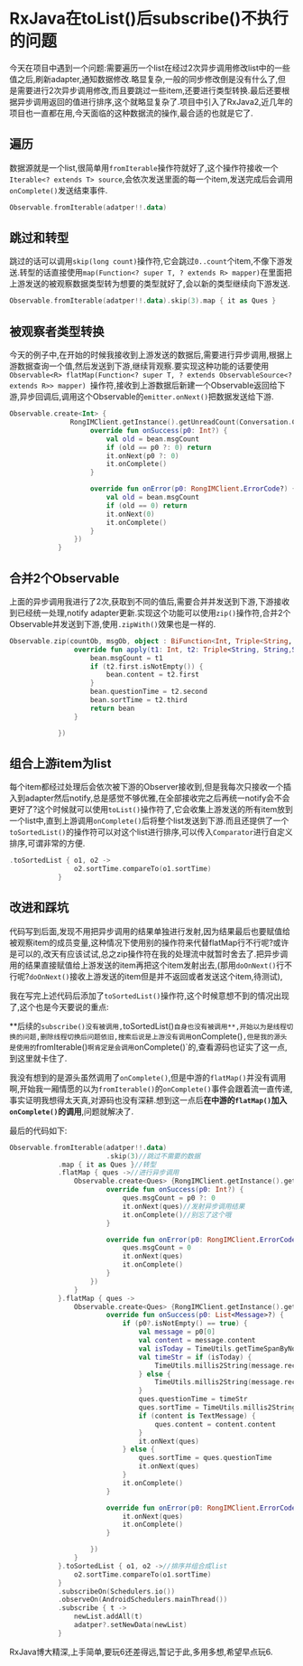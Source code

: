 # RxJava在toList()后subscribe()不执行的问题

今天在项目中遇到一个问题:需要遍历一个list在经过2次异步调用修改list中的一些值之后,刷新adapter,通知数据修改.略显复杂,一般的同步修改倒是没有什么了,但是需要进行2次异步调用修改,而且要跳过一些item,还要进行类型转换.最后还要根据异步调用返回的值进行排序,这个就略显复杂了.项目中引入了RxJava2,近几年的项目也一直都在用,今天面临的这种数据流的操作,最合适的也就是它了.

## 遍历

数据源就是一个list,很简单用`fromIterable`操作符就好了,这个操作符接收一个`Iterable<? extends T> source`,会依次发送里面的每一个item,发送完成后会调用`onComplete()`发送结束事件.

```kotlin
Observable.fromIterable(adatper!!.data)
```

## 跳过和转型

跳过的话可以调用`skip(long count)`操作符,它会跳过`0..count`个item,不像下游发送.转型的话直接使用`map(Function<? super T, ? extends R> mapper)`在里面把上游发送的被观察数据类型转为想要的类型就好了,会以新的类型继续向下游发送.

```kotlin
Observable.fromIterable(adatper!!.data).skip(3).map { it as Ques }
```

## 被观察者类型转换

今天的例子中,在开始的时候我接收到上游发送的数据后,需要进行异步调用,根据上游数据查询一个值,然后发送到下游,继续背观察.要实现这种功能的话要使用`Observable<R> flatMap(Function<? super T, ? extends ObservableSource<? extends R>> mapper) `操作符,接收到上游数据后新建一个Observable返回给下游,异步回调后,调用这个Observable的`emitter.onNext()`把数据发送给下游.

```kotlin
Observable.create<Int> {
               RongIMClient.getInstance().getUnreadCount(Conversation.ConversationType.GROUP, bean.askCode, object : RongIMClient.ResultCallback<Int>() {
                    override fun onSuccess(p0: Int?) {
                        val old = bean.msgCount
                        if (old == p0 ?: 0) return
                        it.onNext(p0 ?: 0)
                        it.onComplete()
                    }

                    override fun onError(p0: RongIMClient.ErrorCode?) {
                        val old = bean.msgCount
                        if (old == 0) return
                        it.onNext(0)
                        it.onComplete()
                    }
                })
            }
```

## 合并2个Observable

上面的异步调用我进行了2次,获取到不同的值后,需要合并并发送到下游,下游接收到已经统一处理,notify adapter更新.实现这个功能可以使用`zip()`操作符,合并2个Observable并发送到下游,使用`.zipWith()`效果也是一样的.

```kotlin
Observable.zip(countOb, msgOb, object : BiFunction<Int, Triple<String, String,String>, Ques> {
                override fun apply(t1: Int, t2: Triple<String, String,String>): Ques {
                    bean.msgCount = t1
                    if (t2.first.isNotEmpty()) {
                        bean.content = t2.first
                    }
                    bean.questionTime = t2.second
                    bean.sortTime = t2.third
                    return bean
                }

            })
```

## 组合上游item为list

每个item都经过处理后会依次被下游的Observer接收到,但是我每次只接收一个插入到adapter然后notify,总是感觉不够优雅,在全部接收完之后再统一notify会不会更好了?这个时候就可以使用`toList()`操作符了,它会收集上游发送的所有item放到一个list中,直到上游调用`onComplete()`后将整个list发送到下游.而且还提供了一个`toSortedList()`的操作符可以对这个list进行排序,可以传入`Comparator`进行自定义排序,可谓非常的方便.

```kotlin
.toSortedList { o1, o2 ->
                o2.sortTime.compareTo(o1.sortTime)
            }
```

## 改进和踩坑

代码写到后面,发现不用把异步调用的结果单独进行发射,因为结果最后也要赋值给被观察item的成员变量,这种情况下使用别的操作符来代替flatMap行不行呢?或许是可以的,改天有应该试试,总之zip操作符在我的处理流中就暂时舍去了.把异步调用的结果直接赋值给上游发送的item再把这个item发射出去,(那用`doOnNext()`行不行呢?`doOnNext()`接收上游发送的item但是并不返回或者发送这个item,待测试),

我在写完上述代码后添加了`toSortedList()`操作符,这个时候意想不到的情况出现了,这个也是今天要说的重点:

**后续的`subscribe()没有被调用,`toSortedList()`自身也没有被调用**,开始以为是线程切换的问题,删除线程切换后问题依旧,搜索后说是上游没有调用`onComplete()`,但是我的源头是使用的`fromIterable()`啊肯定是会调用`onComplete()`的,查看源码也证实了这一点,到这里就卡住了.

我没有想到的是源头虽然调用了`onComplete()`,但是中游的`flatMap()`并没有调用啊,开始我一厢情愿的以为`fromIterable()`的`onComplete()`事件会跟着流一直传递,事实证明我想得太天真,对源码也没有深耕.想到这一点后**在中游的`flatMap()`加入`onComplete()`的调用**,问题就解决了.

最后的代码如下:

```kotlin
Observable.fromIterable(adatper!!.data)
						.skip(3)//跳过不需要的数据
            .map { it as Ques }//转型
            .flatMap { ques ->//进行异步调用
                Observable.create<Ques> {RongIMClient.getInstance().getUnreadCount(Conversation.ConversationType.GROUP, ques.askCode, object : RongIMClient.ResultCallback<Int>() {
                        override fun onSuccess(p0: Int?) {
                            ques.msgCount = p0 ?: 0
                            it.onNext(ques)//发射异步调用结果
                            it.onComplete()//别忘了这个哦
                        }

                        override fun onError(p0: RongIMClient.ErrorCode?) {
                            ques.msgCount = 0
                            it.onNext(ques)
                            it.onComplete()
                        }
                    })
                }
            }.flatMap { ques ->
                Observable.create<Ques> {RongIMClient.getInstance().getLatestMessages(Conversation.ConversationType.GROUP, ques.askCode, 1, object : RongIMClient.ResultCallback<List<Message>>() {
                        override fun onSuccess(p0: List<Message>?) {
                            if (p0?.isNotEmpty() == true) {
                                val message = p0[0]
                                val content = message.content
                                val isToday = TimeUtils.getTimeSpanByNow(message.receivedTime, TimeConstants.DAY) == 0L
                                val timeStr = if (isToday) {
                                    TimeUtils.millis2String(message.receivedTime, TimeUtils.FORMAT_HH_mm)
                                } else {
                                    TimeUtils.millis2String(message.receivedTime, TimeUtils.FORMAT_yyyy_MM_dd)
                                }
                                ques.questionTime = timeStr
                                ques.sortTime = TimeUtils.millis2String(message.receivedTime)
                                if (content is TextMessage) {
                                    ques.content = content.content
                                }
                                it.onNext(ques)
                            } else {
                                ques.sortTime = ques.questionTime
                                it.onNext(ques)
                            }
                            it.onComplete()
                        }

                        override fun onError(p0: RongIMClient.ErrorCode?) {
                            it.onNext(ques)
                            it.onComplete()
                        }

                    })
                }
            }.toSortedList { o1, o2 ->//排序并组合成list
                o2.sortTime.compareTo(o1.sortTime)
            }
            .subscribeOn(Schedulers.io())
            .observeOn(AndroidSchedulers.mainThread())
            .subscribe { t ->
                newList.addAll(t)
                adatper?.setNewData(newList)
            }
```



RxJava博大精深,上手简单,要玩6还差得远,暂记于此,多用多想,希望早点玩6.